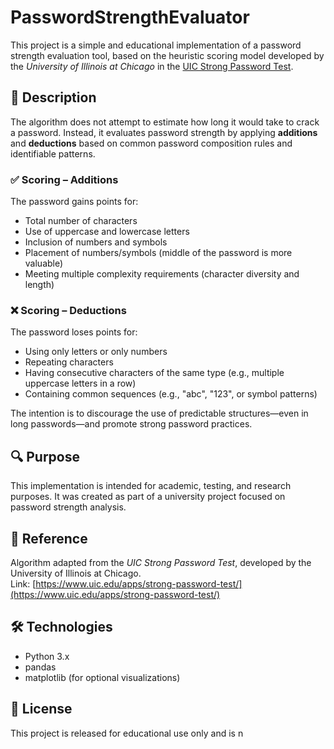 # PasswordStrengthEvaluator

This project is a simple and educational implementation of a password strength evaluation tool, based on the heuristic scoring model developed by the *University of Illinois at Chicago* in the [UIC Strong Password Test](https://www.uic.edu/apps/strong-password-test/).

## 📌 Description

The algorithm does not attempt to estimate how long it would take to crack a password. Instead, it evaluates password strength by applying **additions** and **deductions** based on common password composition rules and identifiable patterns.

### ✅ Scoring – Additions

The password gains points for:

- Total number of characters
- Use of uppercase and lowercase letters
- Inclusion of numbers and symbols
- Placement of numbers/symbols (middle of the password is more valuable)
- Meeting multiple complexity requirements (character diversity and length)

### ❌ Scoring – Deductions

The password loses points for:

- Using only letters or only numbers
- Repeating characters
- Having consecutive characters of the same type (e.g., multiple uppercase letters in a row)
- Containing common sequences (e.g., "abc", "123", or symbol patterns)

The intention is to discourage the use of predictable structures—even in long passwords—and promote strong password practices.

## 🔍 Purpose

This implementation is intended for academic, testing, and research purposes. It was created as part of a university project focused on password strength analysis.

## 🧠 Reference

Algorithm adapted from the *UIC Strong Password Test*, developed by the University of Illinois at Chicago.  
Link: [https://www.uic.edu/apps/strong-password-test/](https://www.uic.edu/apps/strong-password-test/)

## 🛠️ Technologies

- Python 3.x
- pandas
- matplotlib (for optional visualizations)

## 📄 License

This project is released for educational use only and is n
